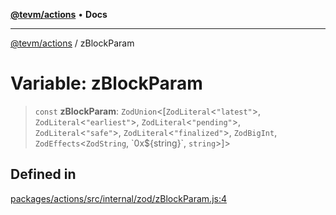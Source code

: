[**@tevm/actions**](../README.md) • **Docs**

***

[@tevm/actions](../globals.md) / zBlockParam

# Variable: zBlockParam

> `const` **zBlockParam**: `ZodUnion`\<[`ZodLiteral`\<`"latest"`\>, `ZodLiteral`\<`"earliest"`\>, `ZodLiteral`\<`"pending"`\>, `ZodLiteral`\<`"safe"`\>, `ZodLiteral`\<`"finalized"`\>, `ZodBigInt`, `ZodEffects`\<`ZodString`, \`0x$\{string\}\`, `string`\>]\>

## Defined in

[packages/actions/src/internal/zod/zBlockParam.js:4](https://github.com/qbzzt/tevm-monorepo/blob/main/packages/actions/src/internal/zod/zBlockParam.js#L4)
